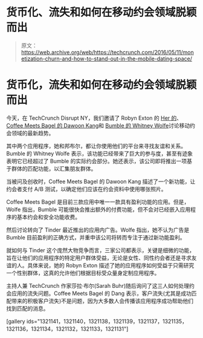 # 货币化、流失和如何在移动约会领域脱颖而出

> 原文：<https://web.archive.org/web/https://techcrunch.com/2016/05/11/monetization-churn-and-how-to-stand-out-in-the-mobile-dating-space/>

# 货币化，流失和如何在移动约会领域脱颖而出

今天，在 TechCrunch Disrupt NY，我们邀请了 Robyn Exton 的 [Her 的](https://web.archive.org/web/20230228044955/https://weareher.com/about)、 [Coffee Meets Bagel 的 Dawoon Kang](https://web.archive.org/web/20230228044955/https://coffeemeetsbagel.com/)和 [Bumble 的 Whitney Wolfe](https://web.archive.org/web/20230228044955/https://bumble.com/)讨论移动约会领域的最新趋势。

其中两个应用程序，她和邦布尔，都让你使用他们的平台来寻找友谊和关系。Bumble 的 Whitney Wolfe 表示，该功能已经带来了巨大的参与度，甚至有迹象表明它已经超过了 Bumble 的实际约会部分。她还表示，该公司即将推出一项基于群体的匹配功能，以汇集朋友群体。

当被问及创收时，Coffee Meets Bagel 的 Dawoon Kang 描述了一个新功能，让约会者支付 A/B 测试，以确定他们应该在约会资料中使用哪张照片。

Coffee Meets Bagel 是目前三款应用中唯一一款具有盈利功能的应用。但是，Wolfe 指出，Bumble 可能很快会推出额外的付费功能，但不会对已经嵌入应用程序的基本约会和安全功能收费。

然后讨论转向了 Tinder 最近推出的应用内广告。Wolfe 指出，她不认为广告是 Bumble 目前盈利的正确方式，并重申该公司将转而专注于通过新功能盈利。

就如何与 Tinder 这个庞然大物竞争而言，三家公司都表示，关键是细微的功能，旨在让他们的应用程序的特定用户群体受益，无论是女性、同性约会者还是寻求友谊的人。具体来说，她的 Robyn Exton 描述了她的应用程序如何受益于只需研究一个性别群体，这真的允许他们根据目标受众量身定制应用程序。

主持人兼 TechCrunch 作家莎拉·布尔(Sarah Buhr)随后询问了这三人如何处理约会应用的流失问题。Coffee Meets Bagel 的 Dang 表示，客户流失(尤其是成功匹配带来的积极客户流失)不是问题，因为大多数人会传播该应用程序成功帮助他们找到匹配的消息。

[gallery ids="1321141，1321140，1321138，1321139，1321137，1321135，1321136，1321134，1321132，1321133，1321131"]